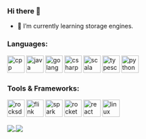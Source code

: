 ### Hi there 👋

- 🌱 I’m currently learning storage engines.

### Languages:

<p align="left">
<img src="https://upload.wikimedia.org/wikipedia/commons/1/18/ISO_C%2B%2B_Logo.svg" alt="cpp" width="40" height="40"/> 
<img src="https://www.vectorlogo.zone/logos/java/java-icon.svg" alt="java" width="40" height="40"/>
<img src="https://www.vectorlogo.zone/logos/golang/golang-icon.svg" alt="golang" width="40" height="40"/>
<img src="https://upload.wikimedia.org/wikipedia/commons/7/7a/C_Sharp_logo.svg" alt="csharp" width="40" height="40"/>
<img src="https://www.vectorlogo.zone/logos/scala-lang/scala-lang-icon.svg" alt="scala" width="40" height="40"/>
<img src="https://www.vectorlogo.zone/logos/typescriptlang/typescriptlang-icon.svg" alt="typescript" width="40" height="40"/>
<img src="https://www.vectorlogo.zone/logos/python/python-icon.svg" alt="python" width="40" height="40"/> 
</p>

### Tools & Frameworks:

<p align="left">
  <img src="https://www.vectorlogo.zone/logos/rocksdb/rocksdb-icon.svg" alt="rocksdb" width="40" height="40"/> 
  <img src="https://flink.apache.org/img/logo/png/50/color_50.png" alt="flink" width="40" height="40"/> 
  <img src="https://www.vectorlogo.zone/logos/apache_spark/apache_spark-icon.svg" alt="spark" width="40" height="40"/> 
  <img src="https://www.vectorlogo.zone/logos/apache_rocketmq/apache_rocketmq-icon.svg" alt="rocketmq" width="40" height="40"/> 
  <img src="https://www.vectorlogo.zone/logos/reactjs/reactjs-icon.svg" alt="react" width="40" height="40"/> 
  <img src="https://www.vectorlogo.zone/logos/linux/linux-icon.svg" alt="linux" width="40" height="40"/>
</p>

<!--
**Nihileon/Nihileon** is a ✨ _special_ ✨ repository because its `README.md` (this file) appears on your GitHub profile.

Here are some ideas to get you started:

- 🔭 I’m currently working on ...
- 🌱 I’m currently learning ...
- 👯 I’m looking to collaborate on ...
- 🤔 I’m looking for help with ...
- 💬 Ask me about ...
- 📫 How to reach me: ...
- 😄 Pronouns: ...
- ⚡ Fun fact: ...
-->

<a href="https://github.com/Nihileon">
  <img align="center" src="https://github-readme-stats.vercel.app/api?username=nihileon&show_icons=true&include_all_commits=true&hide_title=true&count_private=true" />
</a>
<a href="https://github.com/Nihileon">
  <img align="center" src="https://github-readme-stats.vercel.app/api/top-langs/?username=nihileon&count_private=true&layout=compact&langs_count=6&exclude_repo=6.824-2018" />
</a>

<!-- 
<a href="https://github.com/anuraghazra/convoychat">
  <img align="center" src="https://github-readme-stats.vercel.app/api/wakatime?username=nihileon&layout=compact&hide_border=true" />
</a>
-->

